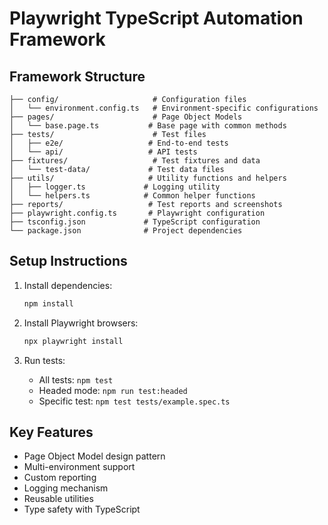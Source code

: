 # Playwright TypeScript Automation Framework

## Framework Structure
```
├── config/                     # Configuration files
│   └── environment.config.ts   # Environment-specific configurations
├── pages/                      # Page Object Models
│   └── base.page.ts           # Base page with common methods
├── tests/                      # Test files
│   ├── e2e/                   # End-to-end tests
│   └── api/                   # API tests
├── fixtures/                   # Test fixtures and data
│   └── test-data/             # Test data files
├── utils/                     # Utility functions and helpers
│   ├── logger.ts             # Logging utility
│   └── helpers.ts            # Common helper functions
├── reports/                   # Test reports and screenshots
├── playwright.config.ts       # Playwright configuration
├── tsconfig.json             # TypeScript configuration
└── package.json              # Project dependencies
```

## Setup Instructions
1. Install dependencies:
   ```bash
   npm install
   ```

2. Install Playwright browsers:
   ```bash
   npx playwright install
   ```

3. Run tests:
   - All tests: `npm test`
   - Headed mode: `npm run test:headed`
   - Specific test: `npm test tests/example.spec.ts`

## Key Features
- Page Object Model design pattern
- Multi-environment support
- Custom reporting
- Logging mechanism
- Reusable utilities
- Type safety with TypeScript 